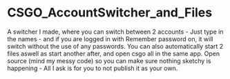 # CSGO_AccountSwitcher_and_Files
A switcher I made, where you can switch between 2 accounts - Just type in the names - and if you are logged in with Remember password on, it will switch without the use of any passwords.
You can also automatically start 2 files aswell as start another after, and open csgo all in the same app.
Open source (mind my messy code) so you can make sure nothing sketchy is happening - All I ask is for you to not publish it as your own.
